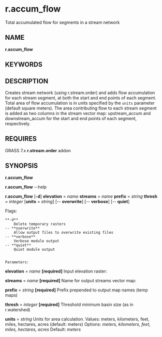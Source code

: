 # r.accum_flow
Total accumulated flow for segments in a  stream network

NAME
----
**r.accum_flow**

KEYWORDS
----------------------

DESCRIPTION
----------------------
Creates stream network (using r.stream.order) and adds flow accumulation for each stream segment, at both the start and end points of each segment. Total area of flow accumulation is in units specified by the `units` parameter (default square meters). The area contributing flow to each stream segment is added as two columns in the stream vector map: upstream_accum and downstream_accum for the start and end points of each segment, respectively.

REQUIRES
---------------------
GRASS 7.x
**r.stream.order** addon

SYNOPSIS
----------------------
**r.accum_flow**

**r.accum_flow** --help

**r.accum_flow** [**-d**] **elevation** = *name* **streams** = *name* **prefix** = *string* **thresh** = *integer*  [**units** = *string*]   [-- **overwrite**]  [-- **verbose**]  [-- **quiet**] 

Flags:
~~~~~~
**-d**
    Delete temporary rasters
-- **overwrite**
    Allow output files to overwrite existing files
-- **verbose**
    Verbose module output
-- **quiet**
    Quiet module output


Parameters:
~~~~~~~~~~~
**elevation** = *name* **[required]**
	Input elevation raster:

**streams** = *name* **[required]**
	Name for output streams vector map:

**prefix** = *string* **[required]**
	Prefix prepended to output map names (temp maps)

**thresh** = *integer* **[required]**
	Threshold minimum basin size (as in r.watershed)

**units** = *string*
	Units for area calculation. Values: meters, kilometers, feet, miles, hectares, acres (default: meters)
	Options: *meters, kilometers, feet, miles, hectares, acres*
	Default: *meters*




